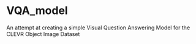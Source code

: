 # VQA_model
An attempt at creating a simple Visual Question Answering Model for the CLEVR Object Image Dataset
